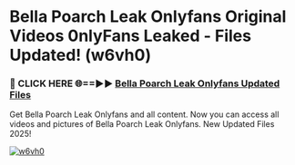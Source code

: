 # Bella Poarch Leak Onlyfans Original Videos 0nlyFans Leaked - Files Updated! (w6vh0)

<h3>🔴 CLICK HERE 🌐==►► <a href="https://tinyurl.com/3hn5wdd3" rel="nofollow">Bella Poarch Leak Onlyfans Updated Files</a></h3>

Get Bella Poarch Leak Onlyfans and all content. Now you can access all videos and pictures of Bella Poarch Leak Onlyfans. New Updated Files 2025!

[![w6vh0](https://i.imgur.com/4HnBqBT.gif)](https://tinyurl.com/3hn5wdd3)
